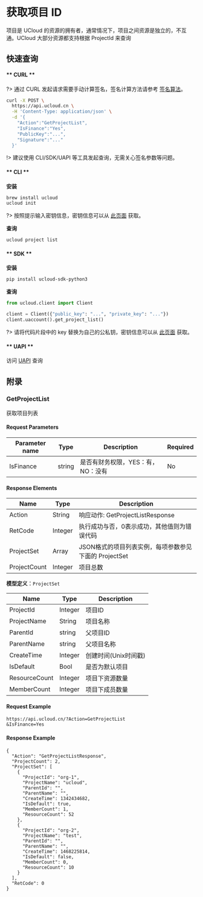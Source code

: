 # 获取项目 ID

项目是 UCloud 的资源的拥有者，通常情况下，项目之间资源是独立的，不互通。UCloud 大部分资源都支持根据 ProjectId 来查询

## 快速查询

<!-- tabs:start -->

#### ** CURL **

?> 通过 CURL 发起请求需要手动计算签名，签名计算方法请参考 [签名算法](https://docs.ucloud.cn/api/summary/signature)。

```bash
curl -X POST \
  https://api.ucloud.cn \
  -H 'Content-Type: application/json' \
  -d '{
    "Action":"GetProjectList",
    "IsFinance":"Yes",
    "PublicKey":"...",
    "Signature":"..."
  }'
```

!> 建议使用 CLI/SDK/UAPI 等工具发起查询，无需关心签名参数等问题。

#### ** CLI **

**安装**

```bash
brew install ucloud
ucloud init
```

?> 按照提示输入密钥信息，密钥信息可以从 [此页面](https://console.ucloud.cn/uapi/apikey) 获取。

**查询**

```bash
ucloud project list
```

#### ** SDK **

**安装**

```bash
pip install ucloud-sdk-python3
```

**查询**

```python
from ucloud.client import Client

client = Client({"public_key": "...", "private_key": "..."})
client.uaccount().get_project_list()
```

?> 请将代码片段中的 key 替换为自己的公私钥，密钥信息可以从 [此页面](https://console.ucloud.cn/uapi/apikey) 获取。

#### ** UAPI **

访问 [UAPI](https://console.ucloud.cn/uapi/detail?id=GetProjectList) 查询

<!-- tabs:end -->

## 附录

### GetProjectList

获取项目列表

#### Request Parameters

|Parameter name|Type |Description |Required|
|---|---|---|---|
|IsFinance   |string|是否有财务权限，YES：有，NO：没有|No      |

#### Response Elements

|Name        |Type   |Description                       |
|---|---|---|
|Action      |String |响应动作: GetProjectListResponse      |
|RetCode     |Integer|执行成功与否，0表示成功，其他值则为错误代码            |
|ProjectSet  |Array  |JSON格式的项目列表实例，每项参数参见下面的 ProjectSet|
|ProjectCount|Integer|项目总数                              |

**模型定义**：`ProjectSet`

|Name         |Type   |Description  |
|---|---|---|
|ProjectId    |Integer|项目ID         |
|ProjectName  |String |项目名称         |
|ParentId|string|父项目ID|
|ParentName|string|父项目名称|
|CreateTime   |Integer|创建时间(Unix时间戳)|
|IsDefault    |Bool   |是否为默认项目      |
|ResourceCount|Integer|项目下资源数量      |
|MemberCount  |Integer|项目下成员数量      |


#### Request Example

```
https://api.ucloud.cn/?Action=GetProjectList
&IsFinance=Yes
```

#### Response Example

```
{
  "Action": "GetProjectListResponse",
  "ProjectCount": 2,
  "ProjectSet": [
    {
      "ProjectId": "org-1",
      "ProjectName": "ucloud",
      "ParentId": "",
      "ParentName": "",
      "CreateTime": 1342434682,
      "IsDefault": true,
      "MemberCount": 1,
      "ResourceCount": 52
    },
    {
      "ProjectId": "org-2",
      "ProjectName": "test",
      "ParentId": "",
      "ParentName": "",
      "CreateTime": 1468225814,
      "IsDefault": false,
      "MemberCount": 0,
      "ResourceCount": 10
    }
  ],
  "RetCode": 0
}
```
